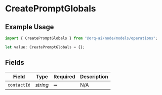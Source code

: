 # CreatePromptGlobals

## Example Usage

```typescript
import { CreatePromptGlobals } from "@orq-ai/node/models/operations";

let value: CreatePromptGlobals = {};
```

## Fields

| Field              | Type               | Required           | Description        |
| ------------------ | ------------------ | ------------------ | ------------------ |
| `contactId`        | *string*           | :heavy_minus_sign: | N/A                |